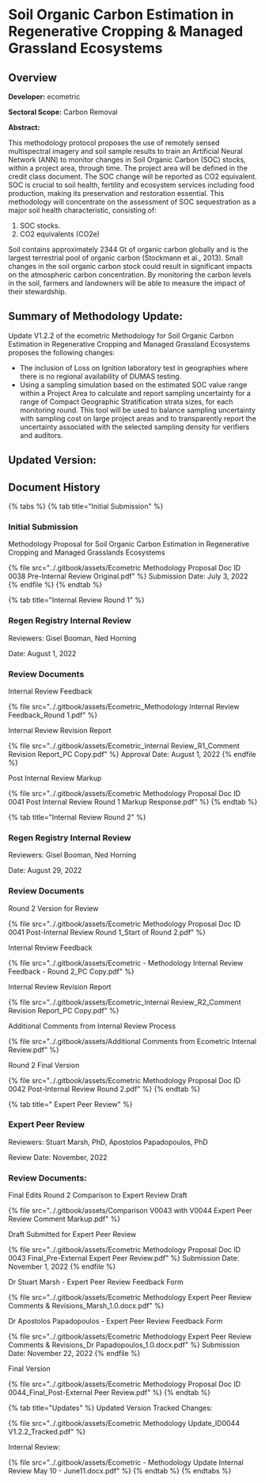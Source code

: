 # Soil Organic Carbon Estimation in Regenerative Cropping & Managed Grassland Ecosystems

## Overview

**Developer:** ecometric

**Sectoral Scope:** Carbon Removal

**Abstract:**

This methodology protocol proposes the use of remotely sensed multispectral imagery and soil sample results to train an Artificial Neural Network (ANN) to monitor changes in Soil Organic Carbon (SOC) stocks, within a project area, through time. The project area will be defined in the credit class document. The SOC change will be reported as CO2 equivalent. SOC is crucial to soil health, fertility and ecosystem services including food production, making its preservation and restoration essential. This methodology will concentrate on the assessment of SOC sequestration as a major soil health characteristic, consisting of:

1. SOC stocks.
2. CO2 equivalents (CO2e)

Soil contains approximately 2344 Gt of organic carbon globally and is the largest terrestrial pool of organic carbon (Stockmann et al., 2013). Small changes in the soil organic carbon stock could result in significant impacts on the atmospheric carbon concentration. By monitoring the carbon levels in the soil, farmers and landowners will be able to measure the impact of their stewardship.



## Summary of Methodology Update:

Update V1.2.2 of the ecometric Methodology for Soil Organic Carbon Estimation in Regenerative Cropping and Managed Grassland Ecosystems proposes the following changes:

* The inclusion of Loss on Ignition laboratory test in geographies where there is no regional availability of DUMAS testing.
* Using a sampling simulation based on the estimated SOC value range within a Project Area to calculate and report sampling uncertainty for a range of Compact Geographic Stratification strata sizes, for each monitoring round.   This tool will be used to balance sampling uncertainty with sampling cost on large project areas and to transparently report the uncertainty associated with the selected sampling density for verifiers and auditors.

## Updated Version:





## Document History

{% tabs %}
{% tab title="Initial Submission" %}
### Initial Submission

Methodology Proposal for Soil Organic Carbon Estimation in Regenerative Cropping and Managed Grasslands Ecosystems

{% file src="../.gitbook/assets/Ecometric Methodology Proposal Doc ID 0038 Pre-Internal Review Original.pdf" %}
Submission Date: July 3, 2022
{% endfile %}
{% endtab %}

{% tab title="Internal Review Round 1" %}
###

### Regen Registry Internal Review

Reviewers: Gisel Booman, Ned Horning

Date: August 1, 2022



### Review Documents

Internal Review Feedback

{% file src="../.gitbook/assets/Ecometric_Methodology Internal Review Feedback_Round 1.pdf" %}

Internal Review Revision Report

{% file src="../.gitbook/assets/Ecometric_Internal Review_R1_Comment Revision Report_PC Copy.pdf" %}
Approval Date: August 1, 2022
{% endfile %}

Post Internal Review Markup

{% file src="../.gitbook/assets/Ecometric Methodology Proposal Doc ID 0041 Post Internal Review Round 1 Markup Response.pdf" %}
{% endtab %}

{% tab title="Internal Review Round 2" %}
### Regen Registry Internal Review

Reviewers: Gisel Booman, Ned Horning

Date: August 29, 2022



### Review Documents

Round 2 Version for Review

{% file src="../.gitbook/assets/Ecometric Methodology Proposal Doc ID 0041 Post-Internal Review Round 1_Start of Round 2.pdf" %}

Internal Review Feedback

{% file src="../.gitbook/assets/Ecometric - Methodology Internal Review Feedback - Round 2_PC Copy.pdf" %}

Internal Review Revision Report

{% file src="../.gitbook/assets/Ecometric_Internal Review_R2_Comment Revision Report_PC Copy.pdf" %}

Additional Comments from Internal Review Process

{% file src="../.gitbook/assets/Additional Comments from Ecometric Internal Review.pdf" %}

Round 2 Final Version

{% file src="../.gitbook/assets/Ecometric Methodology Proposal Doc ID 0042 Post-Internal Review Round 2.pdf" %}
{% endtab %}

{% tab title=" Expert Peer Review" %}
### **Expert Peer Review**

Reviewers: Stuart Marsh, PhD, Apostolos Papadopoulos, PhD

Review Date: November, 2022



### Review Documents:

Final Edits Round 2 Comparison to Expert Review Draft

{% file src="../.gitbook/assets/Comparison V0043 with V0044 Expert Peer Review Comment Markup.pdf" %}

Draft Submitted for Expert Peer Review

{% file src="../.gitbook/assets/Ecometric Methodology Proposal Doc ID 0043 Final_Pre-External Expert Peer Review.pdf" %}
Submission Date: November 1, 2022
{% endfile %}

Dr Stuart Marsh - Expert Peer Review Feedback Form

{% file src="../.gitbook/assets/Ecometric Methodology Expert Peer Review Comments & Revisions_Marsh_1.0.docx.pdf" %}

Dr Apostolos Papadopoulos - Expert Peer Review Feedback Form

{% file src="../.gitbook/assets/Ecometric Methodology Expert Peer Review Comments & Revisions_Dr Papadopoulos_1.0.docx.pdf" %}
Submission Date: November 22, 2022
{% endfile %}

Final Version&#x20;

{% file src="../.gitbook/assets/Ecometric Methodology Proposal Doc ID 0044_Final_Post-External Peer Review.pdf" %}
{% endtab %}

{% tab title="Updates" %}
Updated Version Tracked Changes:

{% file src="../.gitbook/assets/Ecometric Methodology Update_ID0044 V1.2.2_Tracked.pdf" %}

Internal Review:

{% file src="../.gitbook/assets/Ecometric - Methodology Update Internal Review May 10 - June11.docx.pdf" %}
{% endtab %}
{% endtabs %}
